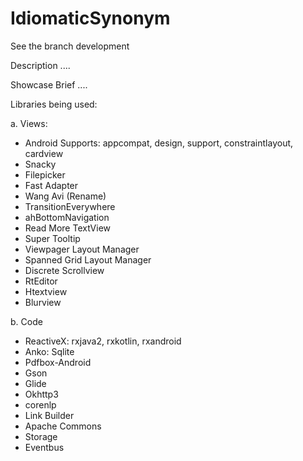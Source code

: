 # IdiomaticSynonym

See the branch development

Description
....


Showcase Brief
....


Libraries being used:

a. Views:
- Android Supports: appcompat, design, support, constraintlayout, cardview
- Snacky
- Filepicker 
- Fast Adapter
- Wang Avi (Rename)
- TransitionEverywhere
- ahBottomNavigation
- Read More TextView
- Super Tooltip
- Viewpager Layout Manager
- Spanned Grid Layout Manager
- Discrete Scrollview
- RtEditor
- Htextview
- Blurview

b. Code
- ReactiveX: rxjava2, rxkotlin, rxandroid
- Anko: Sqlite
- Pdfbox-Android
- Gson
- Glide
- Okhttp3
- corenlp
- Link Builder
- Apache Commons
- Storage
- Eventbus
